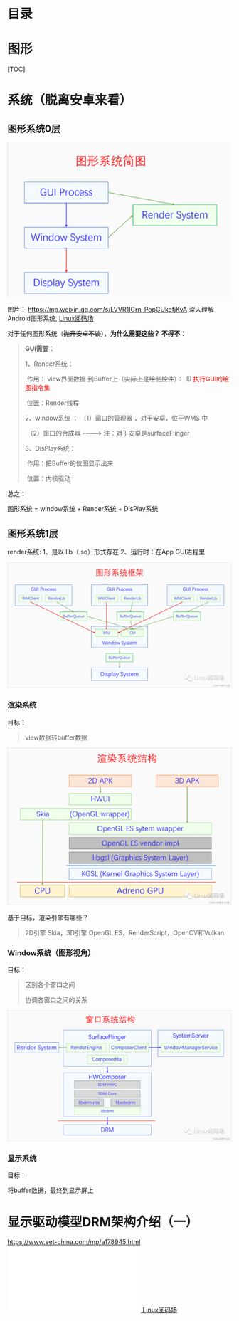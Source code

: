 # 目录



# 图形

[TOC]

# 系统（脱离安卓来看）

## 图形系统0层

![image-20230419002607069](Graphic.assets/image-20230419002607069.png)

图片： https://mp.weixin.qq.com/s/LVVR1IGrn_PopGUkefjKvA   深入理解Android图形系统,   [Linux阅码场](javascript:void(0);)



对于任何图形系统（~~抛开安卓不谈~~），**为什么需要这些？  不得不**：

>  **GUI需要**：
>
> 1、Render系统：
>
> ​                       作用： view界面数据 到Buffer上（~~实际上是绘制控件~~）： 即 <font color='red'>执行GUI的绘图指令集</font> 
>
> ​                        位置：Render线程
>
> 2、window系统 ： （1）窗口的管理器 ，对于安卓，位于WMS 中
>
> ​                                 （2）窗口的合成器 ---->  注：对于安卓是surfaceFlinger
>
> 3、DisPlay系统： 
>
> ​                       作用：把Buffer的位图显示出来
>
> ​                        位置：内核驱动

总之：

图形系统 = window系统 + Render系统 + DisPlay系统



## 图形系统1层

render系统:  1、是以 lib（.so）形式存在   2、运行时：在App GUI进程里





![64](Graphic.assets/64.png)



### **渲染系统**

目标：

> view数据转buffer数据

![65](Graphic.assets/65.png)



基于目标，渲染引擎有哪些？

> 2D引擎 Skia，3D引擎 OpenGL ES，RenderScript，OpenCV和Vulkan







### Window系统（图形视角）

目标：

> 区别各个窗口之间
>
> 协调各窗口之间的关系



![Image](Graphic.assets/640)



### 显示系统

目标：

将buffer数据，最终到显示屏上





# 显示驱动模型DRM架构介绍（一）

https://www.eet-china.com/mp/a178945.html          [**![img](Graphic.assets/avatar.php)** Linux阅码场](https://www.eet-china.com/mp/u3946005)

